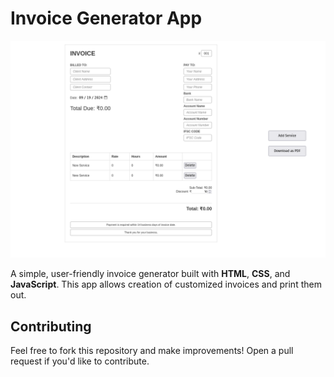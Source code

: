 # Invoice Generator App

![App screenshot](preview.png)

A simple, user-friendly invoice generator built with **HTML**, **CSS**, and **JavaScript**. This app allows creation of customized invoices and print them out.

## Contributing

Feel free to fork this repository and make improvements! Open a pull request if you'd like to contribute.

